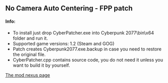 ## No Camera Auto Centering - FPP patch

#### Info:
- To install just drop CyberPatcher.exe into Cyberpunk 2077\bin\x64 folder and run it.
- Supported game versions: 1.2 (Steam and GOG)
- Patch creates Cyberpunk2077.exe.backup in case you need to restore the original file.
- CyberPatcher.cpp contains source code, you do not need it unless you want to build it by yourself.

[The mod nexus page](https://www.nexusmods.com/cyberpunk2077/mods/2169)
